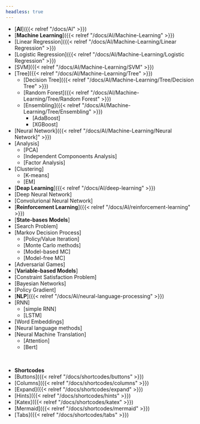 ```yaml
---
headless: true
---
```


- [**AI**]({{< relref "/docs/AI" >}})
- [**Machine Learning**]({{< relref "/docs/AI/Machine-Learning" >}})
- [Linear Regression]({{< relref "/docs/AI/Machine-Learning/Linear Regression" >}})
- [Logistic Regression]({{< relref "/docs/AI/Machine-Learning/Logistic Regression" >}})
- [SVM]({{< relref "/docs/AI/Machine-Learning/SVM" >}})
- [Tree]({{< relref "/docs/AI/Machine-Learning/Tree" >}})
  - [Decision Tree]({{< relref "/docs/AI/Machine-Learning/Tree/Decision Tree" >}})
  - [Random Forest]({{< relref "/docs/AI/Machine-Learning/Tree/Random Forest" >}})
  - [Ensembling]({{< relref "/docs/AI/Machine-Learning/Tree/Ensembling" >}})
    - [AdaBoost]
    - [XGBoost]
- [Neural Network]({{< relref "/docs/AI/Machine-Learning/Neural Network]" >}})
- [Analysis]
  - [PCA]
  - [Independent Componoents Analysis]
  - [Factor Analysis]
- [Clustering]
  - [K-means]
  - [EM]
- [**Deap Learning**]({{< relref "/docs/AI/deep-learning" >}})
- [Deep Neural Network]
- [Convolurional Neural Network]
- [**Reinforcement Learning**]({{< relref "/docs/AI/reinforcement-learning" >}})
- [**State-bases Models**]
- [Search Problem]
- [Markov Decision Process]
  - [Policy/Value Iteration]
  - [Monte Carlo methods]
  - [Model-based MC]
  - [Model-free MC]
- [Adversarial Games]
- [**Variable-based Models**]
- [Constraint Satisfaction Problem]
- [Bayesian Networks]
- [Policy Gradient]
- [**NLP**]({{< relref "/docs/AI/neural-language-processing" >}})
- [RNN]
  - [simple RNN]
  - [LSTM]
- [Word Embeddings]
- [Neural language methods]
- [Neural Machine Translation]
  - [Attention]
  - [Bert]
<br />

- **Shortcodes**
- [Buttons]({{< relref "/docs/shortcodes/buttons" >}})
- [Columns]({{< relref "/docs/shortcodes/columns" >}})
- [Expand]({{< relref "/docs/shortcodes/expand" >}})
- [Hints]({{< relref "/docs/shortcodes/hints" >}})
- [Katex]({{< relref "/docs/shortcodes/katex" >}})
- [Mermaid]({{< relref "/docs/shortcodes/mermaid" >}})
- [Tabs]({{< relref "/docs/shortcodes/tabs" >}})
<br />
